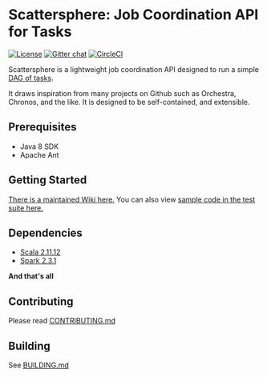# Scattersphere: Job Coordination API for Tasks

[![License](https://img.shields.io/badge/License-Apache%202.0-blue.svg)](https://opensource.org/licenses/Apache-2.0)
[![Gitter chat](https://badges.gitter.im/gitterHQ/gitter.png)](https://gitter.im/scattersphere)
[![CircleCI](https://circleci.com/gh/KenSuenobu/scattersphere.svg?style=svg)](https://circleci.com/gh/KenSuenobu/scattersphere)

Scattersphere is a lightweight job coordination API designed to run a simple 
[DAG of tasks](https://en.wikipedia.org/wiki/Directed_acyclic_graph).

It draws inspiration from many projects on Github such as Orchestra, Chronos, and
the like.  It is designed to be self-contained, and extensible.

## Prerequisites

- Java 8 SDK
- Apache Ant

## Getting Started

[There is a maintained Wiki here.](https://github.com/KenSuenobu/scattersphere/wiki)  You can also view
[sample code in the test suite here.](/scattersphere-core/src/test/scala/com/scattersphere/core/util/)

## Dependencies

- [Scala 2.11.12](https://www.scala-lang.org)
- [Spark 2.3.1](http://spark.apache.org)

**And that's all**

## Contributing

Please read [CONTRIBUTING.md](/scattersphere-docs/CONTRIBUTING.md)

## Building

See [BUILDING.md](/scattersphere-docs/BUILDING.md)
